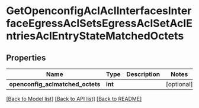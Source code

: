 # GetOpenconfigAclAclInterfacesInterfaceEgressAclSetsEgressAclSetAclEntriesAclEntryStateMatchedOctets

## Properties
Name | Type | Description | Notes
------------ | ------------- | ------------- | -------------
**openconfig_aclmatched_octets** | **int** |  | [optional] 

[[Back to Model list]](../README.md#documentation-for-models) [[Back to API list]](../README.md#documentation-for-api-endpoints) [[Back to README]](../README.md)


